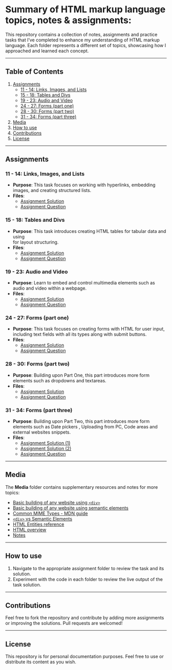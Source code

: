 # Summary of HTML markup language topics, notes & assignments:

This repository contains a collection of notes, assignments and practice tasks that I’ve completed to enhance my understanding of HTML markup language. Each folder represents a different set of topics, showcasing how I approached and learned each concept.

---

## Table of Contents

1. [Assignments](#assignments)
   - [11 - 14: Links, Images, and Lists](#11---14-links-images-and-lists)
   - [15 - 18: Tables and Divs](#15---18-tables-and-divs)
   - [19 - 23: Audio and Video](#19---23-audio-and-video)
   - [24 - 27: Forms (part one)](#24---27-forms-part-one)
   - [28 - 30: Forms (part two)](#28---30-forms-part-two)
   - [31 - 34: Forms (part three)](#31---34-forms-part-three)
2. [Media](#media)
3. [How to use](#how-to-use)
4. [Contributions](#contributions)
5. [License](#license)

---

## Assignments

### 11 - 14: Links, Images, and Lists
- **Purpose**: This task focuses on working with hyperlinks, embedding images, and creating structured lists.
- **Files**:
  - [Assignment Solution](Assignments/11%20-%2014%20(Link%20-%20Image%20&%20List)/index.html)
  - [Assignment Question](Assignments/11%20-%2014%20(Link%20-%20Image%20&%20List)/Question.PNG)

### 15 - 18: Tables and Divs
- **Purpose**: This task introduces creating HTML tables for tabular data and using <div> for layout structuring.
- **Files**:
  - [Assignment Solution](Assignments/15%20-%2018%20(Table%20&%20Div)/index.html)
  - [Assignment Question](Assignments/15%20-%2018%20(Table%20&%20Div)/Question.PNG)

### 19 - 23: Audio and Video
- **Purpose**: Learn to embed and control multimedia elements such as audio and video within a webpage.
- **Files**:
  - [Assignment Solution](Assignments/19%20-%2023%20(Audio%20&%20Video)/index.html)
  - [Assignment Question](Assignments/19%20-%2023%20(Audio%20&%20Video)/Questions.jpg)

### 24 - 27: Forms (part one)
- **Purpose**: This task focuses on creating forms with HTML for user input, including text fields with all its types along with submit buttons.
- **Files**:
  - [Assignment Solution](Assignments/24%20-%2027%20(Form%20part%20one)/index.html)
  - [Assignment Question](Assignments/24%20-%2027%20(Form%20part%20one)/Question.PNG)

### 28 - 30: Forms (part two)
- **Purpose**: Building upon Part One, this part introduces more form elements such as dropdowns and textareas.
- **Files**:
  - [Assignment Solution](Assignments/28%20-%2030%20(Form%20part%20two)/index.html)
  - [Assignment Question](Assignments/28%20-%2030%20(Form%20part%20two)/Questions.jpg)

### 31 - 34: Forms (part three)
- **Purpose**:  Building upon Part Two, this part introduces more form elements such as Date pickers , Uploading from PC, Code areas and external websites snippets.
- **Files**:
  - [Assignment Solution (1)](Assignments/31%20-%2034%20(Form%20part%20three)/index%20(1).html)
  - [Assignment Solution (2)](Assignments/31%20-%2034%20(Form%20part%20three)/index%20(2).html)
  - [Assignment Question](Assignments/31%20-%2034%20(Form%20part%20three)/Questions.jpg)

---

## Media

The **Media** folder contains supplementary resources and notes for more topics:
- [Basic building of any website using `<div>`](Media/Basic%20building%20of%20any%20website%20using%20div.html)
- [Basic building of any website using semantic elements](Media/Basic%20building%20of%20any%20website%20using%20semantic%20elements.html)
- [Common MIME Types - MDN guide](Media/Common%20MIME%20types%20-%20HTTP%20-%20MDN.pdf)
- [`<div>` vs Semantic Elements](Media/div%20VS%20semantic%20elements.png)
- [HTML Entities reference](Media/HTML%20Entities.pdf)
- [HTML overview](Media/HTML.txt)
- [Notes](Media/Notes.txt)

---

## How to use

1. Navigate to the appropriate assignment folder to review the task and its solution.
2. Experiment with the code in each folder to review the live output of the task solution.

---

## Contributions

Feel free to fork the repository and contribute by adding more assignments or improving the solutions. Pull requests are welcomed!

---

## License

This repository is for personal documentation purposes. Feel free to use or distribute its content as you wish.
